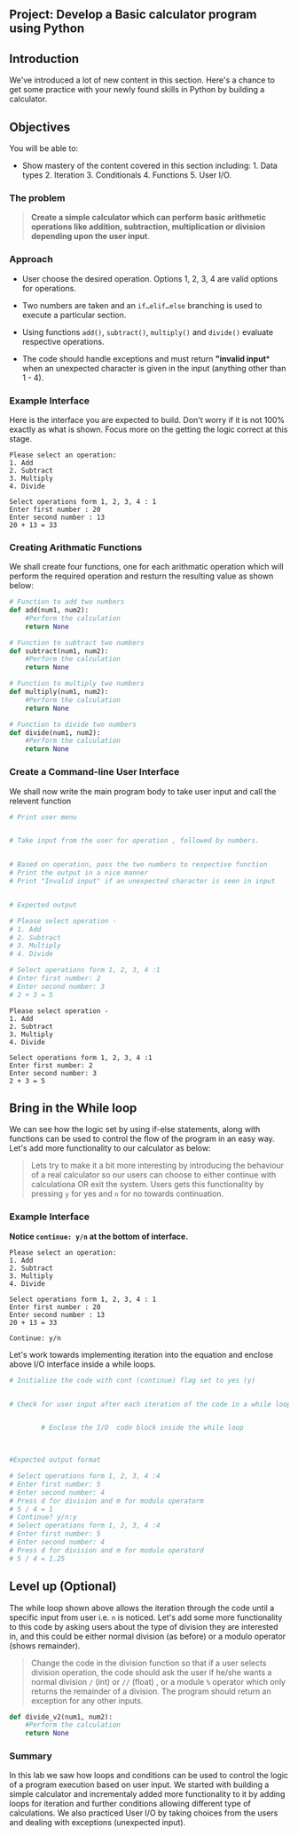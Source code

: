 
## Project: Develop a Basic calculator program using Python

## Introduction
We've introduced a lot of new content in this section. Here's a chance to get some practice with your newly found skills in Python by building a calculator.

## Objectives
You will be able to:
* Show mastery of the content covered in this section including:
        1. Data types 
        2. Iteration 
        3. Conditionals 
        4. Functions 
        5. User I/O. 

### The problem
>**Create a simple calculator which can perform basic arithmetic operations like addition, subtraction, multiplication or division depending upon the user input**.

### Approach 

* User choose the desired operation. Options 1, 2, 3, 4 are valid options for operations.  
* Two numbers are taken and an `if…elif…else` branching is used to execute a particular section.

* Using functions `add()`, `subtract()`, `multiply()` and `divide()` evaluate respective operations.

* The code should handle exceptions and must return **"invalid input*** when an unexpected character is given in the input (anything other than 1 - 4).

### Example Interface
Here is the interface you are expected to build. Don't worry if it is not 100% exactly as what is shown. Focus more on the getting the logic correct at this stage. 

```
Please select an operation:
1. Add
2. Subtract
3. Multiply
4. Divide

Select operations form 1, 2, 3, 4 : 1
Enter first number : 20
Enter second number : 13
20 + 13 = 33
```

### Creating Arithmatic Functions

We shall create four functions, one for each arithmatic operation which will perform the required operation and resturn the resulting value as shown below:


```python
# Function to add two numbers 
def add(num1, num2):
    #Perform the calculation
    return None
```


```python
# Function to subtract two numbers 
def subtract(num1, num2):
    #Perform the calculation
    return None
```


```python
# Function to multiply two numbers
def multiply(num1, num2):
    #Perform the calculation
    return None
```


```python
# Function to divide two numbers
def divide(num1, num2):
    #Perform the calculation
    return None
```

### Create a Command-line User Interface
We shall now write the main program body to take user input and call the relevent function


```python
# Print user menu 


# Take input from the user for operation , followed by numbers. 


# Based on operation, pass the two numbers to respective function
# Print the output in a nice manner
# Print "Invalid input" if an unexpected character is seen in input


# Expected output    

# Please select operation -
# 1. Add
# 2. Subtract
# 3. Multiply
# 4. Divide

# Select operations form 1, 2, 3, 4 :1
# Enter first number: 2
# Enter second number: 3
# 2 + 3 = 5
```

    Please select operation -
    1. Add
    2. Subtract
    3. Multiply
    4. Divide
    
    Select operations form 1, 2, 3, 4 :1
    Enter first number: 2
    Enter second number: 3
    2 + 3 = 5


## Bring in the While loop

We can see how the logic set by using if-else statements, along with functions can be used to control the flow of the program in an easy way. Let's add more functionality to our calculator as below:

>Lets try to make it a bit more interesting by introducing the behaviour of a real calculator so our users can choose to either continue with calculationa OR exit the system. Users gets this functionality by pressing `y` for yes and `n` for no towards continuation.

### Example Interface

**Notice `continue: y/n` at the bottom of interface.**

```
Please select an operation:
1. Add
2. Subtract
3. Multiply
4. Divide

Select operations form 1, 2, 3, 4 : 1
Enter first number : 20
Enter second number : 13
20 + 13 = 33

Continue: y/n
```

Let's work towards implementing iteration into the equation and enclose above I/O interface inside a while loops.


```python
# Initialize the code with cont (continue) flag set to yes (y)


# Check for user input after each iteration of the code in a while loop


        # Enclose the I/O  code block inside the while loop
        


#Expected output format

# Select operations form 1, 2, 3, 4 :4
# Enter first number: 5
# Enter second number: 4
# Press d for division and m for modulo operatorm
# 5 / 4 = 1
# Continue? y/n:y
# Select operations form 1, 2, 3, 4 :4
# Enter first number: 5
# Enter second number: 4
# Press d for division and m for modulo operatord
# 5 / 4 = 1.25
```

## Level up (Optional)

The while loop shown above allows the iteration through the code until a specific input from user i.e. `n` is noticed. Let's add some more functionality to this code by asking users about the type of division they are interested in, and this could be either normal division (as before) or a modulo operator (shows remainder).

>Change the code in the division function so that if a user selects division operation, the code should ask the user if he/she wants a normal division `/` (int) or `//` (float) , or a module `%` operator which only returns the remainder of a division. The program should return an exception for any other inputs. 


```python
def divide_v2(num1, num2):
    #Perform the calculation
    return None

```

### Summary

In this lab we saw how loops and conditions can be used to control the logic of a program execution based on user input. We started with building a simple calculator and incrementaly added more functionality to it by adding loops for iteration and further conditions allowing different type of calculations. We also practiced User I/O by taking choices from the users and dealing with exceptions (unexpected input). 
